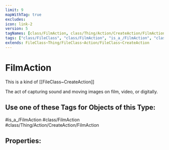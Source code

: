 ```yaml
---
limit: 9
mapWithTag: true
excludes:
icon: link-2
version: 5
tagNames: [class/FilmAction, class/Thing/Action/CreateAction/FilmAction, is_a_/FilmAction, is_a_/FilmAction, schema-org/FilmAction]
tags: ["class/FileClass", "class/FilmAction", "is_a_/FilmAction", "class/Thing/Action/CreateAction/FilmAction"]
extends: FileClass~Thing/FileClass~Action/FileClass~CreateAction
---
```


# FilmAction
This is a kind of [[FileClass~CreateAction]]

The act of capturing sound and moving images on film, video, or digitally.


## Use one of these Tags for Objects of this Type:

#is_a_/FilmAction
#class/FilmAction
#class/Thing/Action/CreateAction/FilmAction

## Properties:


